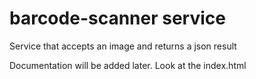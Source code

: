 # barcode-scanner service

Service that accepts an image and returns a json result

Documentation will be added later.
Look at the index.html
